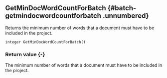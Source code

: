 ## GetMinDocWordCountForBatch {#batch-getmindocwordcountforbatch .unnumbered}

Returns the minimum number of words that a document must have to be included in the project.

```{sql}
integer GetMinDocWordCountForBatch()
```

### Return value {-}

The minimum number of words that a document must have to be included in the project.
